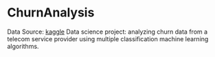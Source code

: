 # ChurnAnalysis
Data Source: [kaggle](https://www.kaggle.com/c/customer-churn-prediction-2020/)
Data science project: analyzing churn data from a telecom service provider using multiple classification machine learning algorithms.
